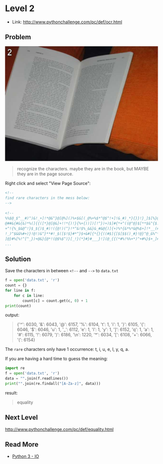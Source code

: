 # Level 2

- Link: http://www.pythonchallenge.com/pc/def/ocr.html


## Problem


 ![](images/ocr.jpg)
 
> recognize the characters. maybe they are in the book, 
> but MAYBE they are in the page source.



Right click and select "View Page Source":

```html
<!--
find rare characters in the mess below:
-->

<!--
%%$@_$^__#)^)&!_+]!*@&^}@[@%]()%+$&[(_@%+%$*^@$^!+]!&_#)_*}{}}!}_]$[%}@[{_@#_^{*
@##&{#&{&)*%(]{{([*}@[@&]+!!*{)!}{%+{))])[!^})+)$]#{*+^((@^@}$[**$&^{$!@#$%)!@(&
+^!{%_$&@^!}$_${)$_#)!({@!)(^}!*^&!$%_&&}&_#&@{)]{+)%*{&*%*&@%$+]!*__(#!*){%&@++
!_)^$&&%#+)}!@!)&^}**#!_$([$!$}#*^}$+&#[{*{}{((#$]{[$[$$()_#}!@}^@_&%^*!){*^^_$^
]@}#%[%!^[^_})+@&}{@*!(@$%$^)}[_!}(*}#}#___}!](@_{{(*#%!%%+*)^+#%}$+_]#}%!**#!^_
...
```

## Solution

Save the characters in between ``<!--`` and ``-->`` to ``data.txt``

```python
f = open('data.txt', 'r')
count = {}
for line in f:
    for c in line:
        count[c] = count.get(c, 0) + 1   
print(count)
```

output:


> {'^': 6030, '&': 6043, '@': 6157, '%': 6104, 't': 1, 'i': 1, '}': 6105, '{': 6046, '$': 6046, 'u': 1, '_': 6112, 'e': 1, 'l': 1, 'y': 1, ']': 6152, 'q': 1, 'a': 1, '#': 6115, '!': 6079, ')': 6186, '\n': 1220, '*': 6034, '[': 6108, '+': 6066, '(': 6154}


The ``rare`` characters only have 1 occurrence: t, i, u, e, l, y, q, a.

If you are having a hard time to guess the meaning:

```python
import re
f = open('data.txt', 'r')
data = "".join(f.readlines())
print("".join(re.findall("[A-Za-z]", data)))
```

result:


> equality


## Next Level

http://www.pythonchallenge.com/pc/def/equality.html

## Read More

- [Python 3 - IO](http://www.hackingnote.com/en/python/io)